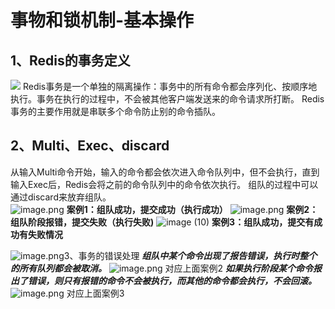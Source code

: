 # 事物和锁机制-基本操作

## 1、Redis的事务定义
![](https://raw.gitmirror.com/KwFruit/basic-picture-service/note-v1.0.0//img/202308251658628.png)
Redis事务是一个单独的隔离操作：事务中的所有命令都会序列化、按顺序地执行。事务在执行的过程中，不会被其他客户端发送来的命令请求所打断。
Redis事务的主要作用就是串联多个命令防止别的命令插队。

## 2、Multi、Exec、discard
从输入Multi命令开始，输入的命令都会依次进入命令队列中，但不会执行，直到输入Exec后，Redis会将之前的命令队列中的命令依次执行。
组队的过程中可以通过discard来放弃组队。  
![image.png](https://raw.gitmirror.com/KwFruit/basic-picture-service/note-v1.0.0//img/202308251657757.png)
**案例1：组队成功，提交成功（执行成功）**
![image.png](https://raw.gitmirror.com/KwFruit/basic-picture-service/note-v1.0.0//img/202308251657122.png)
**案例2：组队阶段报错，提交失败（执行失败)**
![image (10)](https://raw.gitmirror.com/KwFruit/basic-picture-service/note-v1.0.0//img/202308252240259.png)
**案例3：组队成功，提交有成功有失败情况**

![image.png](https://raw.gitmirror.com/KwFruit/basic-picture-service/note-v1.0.0//img/202308251657153.png)3、事务的错误处理
**_组队中某个命令出现了报告错误，执行时整个的所有队列都会被取消。_**
![image.png](https://raw.gitmirror.com/KwFruit/basic-picture-service/note-v1.0.0//img/202308251657503.png)
对应上面案例2
**_如果执行阶段某个命令报出了错误，则只有报错的命令不会被执行，而其他的命令都会执行，不会回滚。_**
![image.png](https://raw.gitmirror.com/KwFruit/basic-picture-service/note-v1.0.0//img/202308251657636.png)
对应上面案例3
